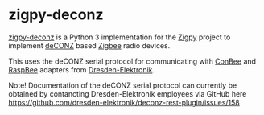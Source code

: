# zigpy-deconz

[zigpy-deconz](https://github.com/damarco/zigpy-deconz) is a Python 3 implementation for the [Zigpy](https://github.com/zigpy/) project to implement [deCONZ](https://www.dresden-elektronik.de/funktechnik/products/software/pc/deconz/) based [Zigbee](https://www.zigbee.org) radio devices.


This uses the deCONZ serial protocol for communicating with [ConBee](https://www.dresden-elektronik.de/conbee/) and [RaspBee](https://www.dresden-elektronik.de/raspbee/) adapters from [Dresden-Elektronik](https://github.com/dresden-elektronik/).

Note! Documentation of the deCONZ serial protocol can currently be obtained by contancting Dresden-Elektronik employees via GitHub here https://github.com/dresden-elektronik/deconz-rest-plugin/issues/158
